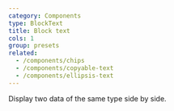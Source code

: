 ```yaml
---
category: Components
type: BlockText
title: Block text
cols: 1
group: presets
related:
  - /components/chips
  - /components/copyable-text
  - /components/ellipsis-text
---
```


Display two data of the same type side by side.
